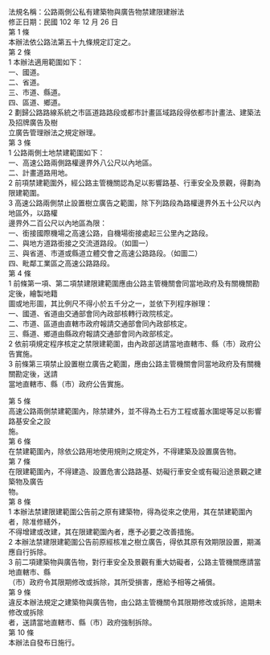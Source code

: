 法規名稱：公路兩側公私有建築物與廣告物禁建限建辦法  
修正日期：民國 102 年 12 月 26 日  
第 1 條  
本辦法依公路法第五十九條規定訂定之。  
第 2 條  
1 本辦法適用範圍如下：  
一、國道。  
二、省道。  
三、市道、縣道。  
四、區道、鄉道。  
2 劃歸公路路線系統之市區道路路段或都市計畫區域路段得依都市計畫法、建築法及招牌廣告及樹  
立廣告管理辦法之規定辦理。  
第 3 條  
1 公路兩側土地禁建範圍如下：  
一、高速公路兩側路權邊界外八公尺以內地區。  
二、計畫道路用地。  
2 前項禁建範圍外，經公路主管機關認為足以影響路基、行車安全及景觀，得劃為限建範圍。  
3 高速公路兩側禁止設置樹立廣告之範圍，除下列路段為路權邊界外五十公尺以內地區外，以路權  
邊界外二百公尺以內地區為限：  
一、銜接國際機場之高速公路，自機場銜接處起三公里內之路段。  
二、與地方道路銜接之交流道路段。（如圖一）  
三、與省道、市道或縣道立體交會之高速公路路段。（如圖二）  
四、毗鄰工業區之高速公路路段。  
第 4 條  
1 前條第一項、第二項禁建限建範圍應由公路主管機關會同當地政府及有關機關勘定後，繪製地籍  
圖或地形圖，其比例尺不得小於五千分之一，並依下列程序辦理：  
一、國道、省道由交通部會同內政部核轉行政院核定。  
二、市道、區道由直轄市政府報請交通部會同內政部核定。  
三、縣道、鄉道由縣政府報請交通部會同內政部核定。  
2 依前項規定程序核定之禁限建範圍，由內政部送請當地直轄市、縣（市）政府公告實施。  
3 前條第三項禁止設置樹立廣告之範圍，應由公路主管機關會同當地政府及有關機關勘定後，送請  
當地直轄市、縣（市）政府公告實施。  


第 5 條  
高速公路兩側禁建範圍內，除禁建外，並不得為土石方工程或蓄水圍堤等足以影響路基安全之設  
施。  
第 6 條  
在禁建範圍內，除依公路用地使用規則之規定外，不得建築及設置廣告物。  
第 7 條  
在限建範圍內，不得建造、設置危害公路路基、妨礙行車安全或有礙沿途景觀之建築物及廣告  
物。  
第 8 條  
1 本辦法禁建限建範圍公告前之原有建築物，得為從來之使用，其在禁建範圍內者，除准修繕外，  
不得增建或改建，其在限建範圍內者，應予必要之改善措施。  
2 本辦法禁建限建範圍公告前原經核准之樹立廣告，得依其原有效期限設置，期滿應自行拆除。  
3 前二項建築物與廣告物，對行車安全及景觀有重大妨礙者，公路主管機關應請當地直轄市、縣  
（市）政府令其限期修改或拆除，其所受損害，應給予相等之補償。  
第 9 條  
違反本辦法規定之建築物與廣告物，由公路主管機關令其限期修改或拆除，逾期未修改或拆除  
者，送請當地直轄市、縣（市）政府強制拆除。  
第 10 條  
本辦法自發布日施行。  


